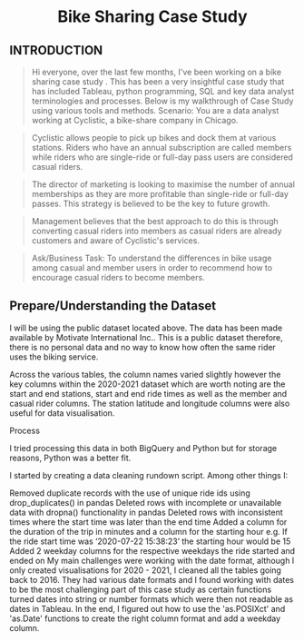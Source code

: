 <h1 align="center">Bike Sharing Case Study</h1> 

## INTRODUCTION

>Hi everyone, over the last few months, I've been working on a bike sharing case study . This has been a very insightful case study that has included Tableau, python programming, SQL and key data analyst terminologies and processes. Below is my walkthrough of Case Study using various tools and methods.
Scenario: You are a data analyst working at Cyclistic, a bike-share company in Chicago. 

>Cyclistic allows people to pick up bikes and dock them at various stations. Riders who have an annual subscription are called members while riders who are single-ride or full-day pass users are considered casual riders.

>The director of marketing is looking to maximise the number of annual memberships as they are more profitable than single-ride or full-day passes. This strategy is believed to be the key to future growth.

>Management believes that the best approach to do this is through converting casual riders into members as casual riders are already customers and aware of Cyclistic's services. 

>Ask/Business Task: To understand the differences in bike usage among casual and member users in order to recommend how to encourage casual riders to become members.

## Prepare/Understanding the Dataset

I will be using the public dataset located above. The data has been made available by Motivate International Inc.. This is a public dataset therefore, there is no personal data and no way to know how often the same rider uses the biking service.

Across the various tables, the column names varied slightly however the key columns within the 2020-2021 dataset which are worth noting are the start and end stations, start and end ride times as well as the member and casual rider columns. The station latitude and longitude columns were also useful for data visualisation.

Process

I tried processing this data in both BigQuery and Python but for storage reasons, Python was a better fit.

I started by creating a data cleaning rundown script. Among other things I:

Removed duplicate records with the use of unique ride ids using drop_duplicates() in pandas
Deleted rows with incomplete or unavailable data with dropna() functionality in pandas
Deleted rows with inconsistent times where the start time was later than the end time
Added a column for the duration of the trip in minutes and a column for the starting hour e.g. If the ride start time was ‘2020-07-22 15:38:23’ the starting hour would be 15
Added 2 weekday columns for the respective weekdays the ride started and ended on
My main challenges were working with the date format, although I only created visualisations for 2020 - 2021, I cleaned all the tables going back to 2016. They had various date formats and I found working with dates to be the most challenging part of this case study as certain functions turned dates into string or number formats which were then not readable as dates in Tableau. In the end, I figured out how to use the 'as.POSIXct' and 'as.Date' functions to create the right column format and add a weekday column.
